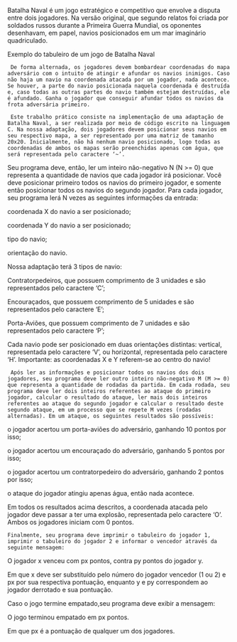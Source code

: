 Batalha Naval é um jogo estratégico e competitivo que envolve a disputa entre dois jogadores. Na versão original, que segundo relatos foi criada por soldados russos durante a Primeira Guerra Mundial, os oponentes desenhavam, em papel, navios posicionados em um mar imaginário quadriculado.

Exemplo do tabuleiro de um jogo de Batalha Naval


     De forma alternada, os jogadores devem bombardear coordenadas do mapa adversário com o intuito de atingir e afundar os navios inimigos. Caso não haja um navio na coordenada atacada por um jogador, nada acontece. Se houver, a parte do navio posicionada naquela coordenada é destruída e, caso todas as outras partes do navio também estejam destruídas, ele é afundado. Ganha o jogador que conseguir afundar todos os navios da frota adversária primeiro. 

     Este trabalho prático consiste na implementação de uma adaptação de Batalha Naval, a ser realizada por meio de código escrito na linguagem C. Na nossa adaptação, dois jogadores devem posicionar seus navios em seu respectivo mapa, a ser representado por uma matriz de tamanho 20x20. Inicialmente, não há nenhum navio posicionado, logo todas as coordenadas de ambos os mapas serão preenchidas apenas com água, que será representada pelo caractere ‘~’.

Seu programa deve, então, ler um inteiro não-negativo N (N >= 0) que representa a quantidade de navios que cada jogador irá posicionar. Você deve posicionar primeiro todos os navios do primeiro jogador, e somente então posicionar todos os navios do segundo jogador. Para cada jogador, seu programa lerá N vezes as seguintes informações da entrada:


coordenada X do navio a ser posicionado;

coordenada Y do navio a ser posicionado;

tipo do navio;

orientação do navio.

Nossa adaptação terá 3 tipos de navio:


Contratorpedeiros, que possuem comprimento de 3 unidades e são representados pelo caractere ‘C’;

Encouraçados, que possuem comprimento de 5 unidades e são representados pelo caractere ‘E’;

Porta-Aviões, que possuem comprimento de 7 unidades e são representados pelo caractere ‘P’;


Cada navio pode ser posicionado em duas orientações distintas: vertical, representada pelo caractere ‘V’, ou horizontal, representada pelo caractere ‘H’. Importante: as coordenadas X e Y referem-se ao centro do navio!

     Após ler as informações e posicionar todos os navios dos dois jogadores, seu programa deve ler outro inteiro não-negativo M (M >= 0) que representa a quantidade de rodadas da partida. Em cada rodada, seu programa deve ler dois inteiros referentes ao ataque do primeiro jogador, calcular o resultado do ataque, ler mais dois inteiros referentes ao ataque do segundo jogador e calcular o resultado deste segundo ataque, em um processo que se repete M vezes (rodadas alternadas). Em um ataque, os seguintes resultados são possíveis:

o jogador acertou um porta-aviões do adversário, ganhando 10 pontos por isso;

o jogador acertou um encouraçado do adversário, ganhando 5 pontos por isso;

o jogador acertou um contratorpedeiro do adversário, ganhando 2 pontos por isso;

o ataque do jogador atingiu apenas água, então nada acontece.

Em todos os resultados acima descritos, a coordenada atacada pelo jogador deve passar a ter uma explosão, representada pelo caractere ‘O’. Ambos os jogadores iniciam com 0 pontos.

    Finalmente, seu programa deve imprimir o tabuleiro do jogador 1, imprimir o tabuleiro do jogador 2 e informar o vencedor através da seguinte mensagem:
O jogador x venceu com px pontos, contra py pontos do jogador y.

Em que x deve ser substituído pelo número do jogador vencedor (1 ou 2) e px por sua respectiva pontuação, enquanto y e py correspondem ao jogador derrotado e sua pontuação.

Caso o jogo termine empatado,seu programa deve exibir a mensagem:

O jogo terminou empatado em px pontos.

Em que px é a pontuação de qualquer um dos jogadores.

